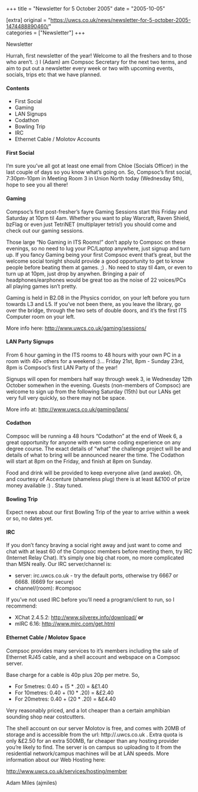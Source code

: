 +++
title = "Newsletter for 5 October 2005"
date = "2005-10-05"

[extra]
original = "https://uwcs.co.uk/news/newsletter-for-5-october-2005-1474488890460/"    
categories = ["Newsletter"]
+++

Newsletter

Hurrah, first newsletter of the year\! Welcome to all the freshers and to those who aren’t. :) I (Adam) am Compsoc Secretary for the next two terms, and aim to put out a newsletter every week or two with upcoming events, socials, trips etc that we have planned.

#### Contents

  - First Social
  - Gaming
  - LAN Signups
  - Codathon
  - Bowling Trip
  - IRC
  - Ethernet Cable / Molotov Accounts

#### First Social

I’m sure you’ve all got at least one email from Chloe (Socials Officer) in the last couple of days so you know what’s going on. So, Compsoc’s first social, 7:30pm-10pm in Meeting Room 3 in Union North today (Wednesday 5th), hope to see you all there\!

#### Gaming

Compsoc’s first post-fresher’s fayre Gaming Sessions start this Friday and Saturday at 10pm til 4am. Whether you want to play Warcraft, Raven Shield, bzFlag or even just TetriNET (multiplayer tetris\!) you should come and check out our gaming sessions.

Those large “No Gaming in ITS Rooms\!” don’t apply to Compsoc on these evenings, so no need to lug your PC/Laptop anywhere, just signup and turn up. If you fancy Gaming being your first Compsoc event that’s great, but the welcome social tonight should provide a good opportunity to get to know people before beating them at games. ;) . No need to stay til 4am, or even to turn up at 10pm, just drop by anywhen. Bringing a pair of headphones/earphones would be great too as the noise of 22 voices/PCs all playing games isn’t pretty.

Gaming is held in B2.08 in the Physics corridor, on your left before you turn towards L3 and L5. If you’ve not been there, as you leave the library, go over the bridge, through the two sets of double doors, and it’s the first ITS Computer room on your left.

More info here: http://www.uwcs.co.uk/gaming/sessions/

#### LAN Party Signups

From 6 hour gaming in the ITS rooms to 48 hours with your own PC in a room with 40+ others for a weekend :)… Friday 21st, 8pm - Sunday 23rd, 8pm is Compsoc’s first LAN Party of the year\!

Signups will open for members half way through week 3, ie Wednesday 12th October somewhen in the evening. Guests (non-members of Compsoc) are welcome to sign up from the following Saturday (15th) but our LANs get very full very quickly, so there may not be space.

More info at: http://www.uwcs.co.uk/gaming/lans/

#### Codathon

Compsoc will be running a 48 hours “Codathon” at the end of Week 6, a great opportunity for anyone with even some coding experience on any degree course. The exact details of “what” the challenge project will be and details of what to bring will be announced nearer the time. The Codathon will start at 8pm on the Friday, and finish at 8pm on Sunday.

Food and drink will be provided to keep everyone alive (and awake). Oh, and courtesy of Accenture (shameless plug) there is at least &£100 of prize money available :) . Stay tuned.

#### Bowling Trip

Expect news about our first Bowling Trip of the year to arrive within a week or so, no dates yet.

#### IRC

If you don’t fancy braving a social right away and just want to come and chat with at least 60 of the Compsoc members before meeting them, try IRC (Internet Relay Chat). It’s simply one big chat room, no more complicated than MSN really. Our IRC server/channel is:

  - server: irc.uwcs.co.uk - try the default ports, otherwise try 6667 or 6668. (6669 for secure)
  - channel/(room): \#compsoc

If you’ve not used IRC before you’ll need a program/client to run, so I recommend:

  - XChat 2.4.5.2: http://www.silverex.info/download/ **or**
  - mIRC 6.16: http://www.mirc.com/get.html

#### Ethernet Cable / Molotov Space

Compsoc provides many services to it’s members including the sale of Ethernet RJ45 cable, and a shell account and webspace on a Compsoc server.

Base charge for a cable is 40p plus 20p per metre. So,

  - For 5metres: 0.40 + (5 \* .20) = &£1.40
  - For 10metres: 0.40 + (10 \* .20) = &£2.40
  - For 20metres: 0.40 + (20 \* .20) = &£4.40

Very reasonably priced, and a lot cheaper than a certain amphibian sounding shop near costcutters.

The shell account on our server Molotov is free, and comes with 20MB of storage and is accessible from the url: http://.uwcs.co.uk . Extra quota is only &£2.50 for an extra 500MB, far cheaper than any hosting provider you’re likely to find. The server is on campus so uploading to it from the residential network/campus machines will be at LAN speeds. More information about our Web Hosting here:

http://www.uwcs.co.uk/services/hosting/member

Adam Miles (ajmiles)
